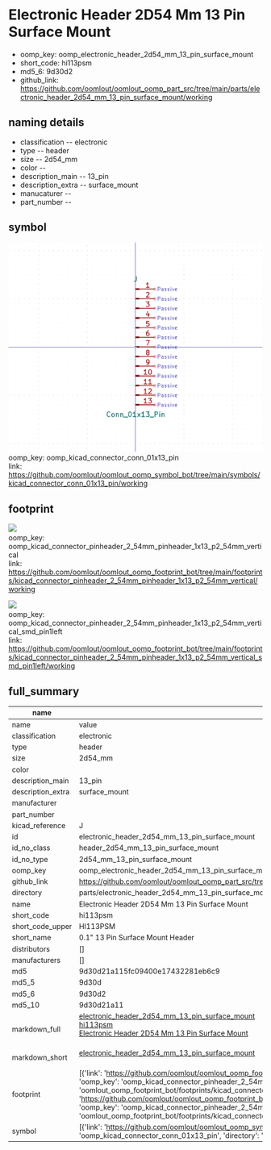 # Electronic Header 2D54 Mm 13 Pin Surface Mount

  
* oomp_key: oomp_electronic_header_2d54_mm_13_pin_surface_mount 
* short_code: hi113psm
* md5_6: 9d30d2  
* github_link: https://github.com/oomlout/oomlout_oomp_part_src/tree/main/parts/electronic_header_2d54_mm_13_pin_surface_mount/working  
## naming details
* classification -- electronic
* type -- header
* size -- 2d54_mm
* color -- 
* description_main -- 13_pin
* description_extra -- surface_mount
* manucaturer -- 
* part_number -- 



## symbol

![](symbol/0/working/working_600.png)  
oomp_key: oomp_kicad_connector_conn_01x13_pin  
link: https://github.com/oomlout/oomlout_oomp_symbol_bot/tree/main/symbols/kicad_connector_conn_01x13_pin/working  

## footprint

![](footprint/0/working/working_600.png)  
oomp_key: oomp_kicad_connector_pinheader_2_54mm_pinheader_1x13_p2_54mm_vertical  
link: https://github.com/oomlout/oomlout_oomp_footprint_bot/tree/main/footprints/kicad_connector_pinheader_2_54mm_pinheader_1x13_p2_54mm_vertical/working  

![](footprint/0/working/working_600.png)  
oomp_key: oomp_kicad_connector_pinheader_2_54mm_pinheader_1x13_p2_54mm_vertical_smd_pin1left  
link: https://github.com/oomlout/oomlout_oomp_footprint_bot/tree/main/footprints/kicad_connector_pinheader_2_54mm_pinheader_1x13_p2_54mm_vertical_smd_pin1left/working  

## full_summary
| name | value | 
| --- | --- | 
| name | value | 
| classification | electronic | 
| type | header | 
| size | 2d54_mm | 
| color |  | 
| description_main | 13_pin | 
| description_extra | surface_mount | 
| manufacturer |  | 
| part_number |  | 
| kicad_reference | J | 
| id | electronic_header_2d54_mm_13_pin_surface_mount | 
| id_no_class | header_2d54_mm_13_pin_surface_mount | 
| id_no_type | 2d54_mm_13_pin_surface_mount | 
| oomp_key | oomp_electronic_header_2d54_mm_13_pin_surface_mount | 
| github_link | https://github.com/oomlout/oomlout_oomp_part_src/tree/main/parts/electronic_header_2d54_mm_13_pin_surface_mount/working | 
| directory | parts/electronic_header_2d54_mm_13_pin_surface_mount | 
| name | Electronic Header 2D54 Mm 13 Pin Surface Mount | 
| short_code | hi113psm | 
| short_code_upper | HI113PSM | 
| short_name | 0.1" 13 Pin Surface Mount Header | 
| distributors | [] | 
| manufacturers | [] | 
| md5 | 9d30d21a115fc09400e17432281eb6c9 | 
| md5_5 | 9d30d | 
| md5_6 | 9d30d2 | 
| md5_10 | 9d30d21a11 | 
| markdown_full | [electronic_header_2d54_mm_13_pin_surface_mount](https://github.com/oomlout/oomlout_oomp_part_src/tree/main/parts/electronic_header_2d54_mm_13_pin_surface_mount/working)<br>[hi113psm](https://github.com/oomlout/oomlout_oomp_part_src/tree/main/parts/electronic_header_2d54_mm_13_pin_surface_mount/working)<br>[Electronic Header 2D54 Mm 13 Pin Surface Mount](https://github.com/oomlout/oomlout_oomp_part_src/tree/main/parts/electronic_header_2d54_mm_13_pin_surface_mount/working)<br><br> | 
| markdown_short | [electronic_header_2d54_mm_13_pin_surface_mount](https://github.com/oomlout/oomlout_oomp_part_src/tree/main/parts/electronic_header_2d54_mm_13_pin_surface_mount/working)<br><br> | 
| footprint | [{'link': 'https://github.com/oomlout/oomlout_oomp_footprint_bot/tree/main/foootprntss/kicad_connector_pinheader_2_54mm_pinheader_1x13_p2_54mm_vertical', 'oomp_key': 'oomp_kicad_connector_pinheader_2_54mm_pinheader_1x13_p2_54mm_vertical', 'directory': 'oomlout_oomp_footprint_bot/footprints/kicad_connector_pinheader_2_54mm_pinheader_1x13_p2_54mm_vertical//working/working.kicad_mod'}, {'link': 'https://github.com/oomlout/oomlout_oomp_footprint_bot/tree/main/foootprntss/kicad_connector_pinheader_2_54mm_pinheader_1x13_p2_54mm_vertical_smd_pin1left', 'oomp_key': 'oomp_kicad_connector_pinheader_2_54mm_pinheader_1x13_p2_54mm_vertical_smd_pin1left', 'directory': 'oomlout_oomp_footprint_bot/footprints/kicad_connector_pinheader_2_54mm_pinheader_1x13_p2_54mm_vertical_smd_pin1left//working/working.kicad_mod'}] | 
| symbol | [{'link': 'https://github.com/oomlout/oomlout_oomp_symbol_bot/tree/main/symbols/kicad_connector_conn_01x13_pin', 'oomp_key': 'oomp_kicad_connector_conn_01x13_pin', 'directory': 'oomlout_oomp_symbol_bot/symbols/kicad_connector_conn_01x13_pin//working/working.kicad_sym'}] | 
